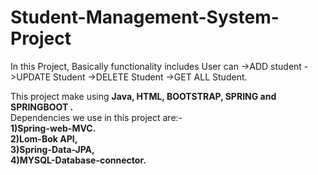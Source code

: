 Student-Management-System-Project
========================================
In this Project, Basically functionality includes User can
->ADD student 
->UPDATE Student
->DELETE Student
->GET ALL Student.

This project make using <b> Java, HTML, BOOTSTRAP, SPRING and SPRINGBOOT .  </b> <br/>
Dependencies we use in this project are:- <br/>
<b>
1)Spring-web-MVC.<br/>
2)Lom-Bok API,<br/>
3)Spring-Data-JPA,<br/>
4)MYSQL-Database-connector.<br/>
</b>





